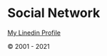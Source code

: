 # Social Network

[My Linedin Profile](http://in.linkedin.com/pub/sunil-jadhav/9/90a/76b)


<p>&copy; 2001 - 2021 </p
